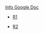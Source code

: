 [Info Google Doc](https://docs.google.com/document/d/1_FmxYVhpv2Bu2Gbbxb7cWc49f3soFvc64Qau_x2RAqI/edit)

- [R1](https://openalex.org/works?page=1&filter=default.search%3A%22Agriculture%20reform%22%20OR%20%22ocean%20reform%22%20OR%20%22energy%20reform%22%20OR%20%22decarbonization%22%20OR%20%22Eco-friendly%20Subsidies%22%20OR%20%22Green%20Subsidies%22%20OR%20%22Polluter%20Pays%20Principle%22%20OR%20%22Environmental%20Externalities%22%20OR%20%22Biodiversity%20Offsetting%22%20OR%20%22Conservation%20Finance%22%20OR%20%22Payment%20for%20Ecosystem%20Services%22%20OR%20%22Agri-environmental%20Schemes%22%20OR%20%22Cross-compliance%22%20OR%20%22Eco-taxes%22%20OR%20%22Sustainable%20Agriculture%20Incentives%22%20OR%20%22Carbon%20Pricing%22%20OR%20%22Biodiversity%20Credits%22%20OR%20%22Habitat%20Banking%22%20OR%20%22Rewilding%20Incentives%22%20OR%20%22Green%20Bonds%22%20OR%20%22Ecological%20Fiscal%20Transfers%22%20OR%20%22Renewable%20Energy%20Subsidies%22%20OR%20%22Water%20Quality%20Trading%22%20OR%20%22Sustainable%20Fisheries%20Subsidies%22%20OR%20%22Green%20Certification%20Schemes%22%20OR%20%22Conservation%20Easements%22%20OR%20%22Environmental%20Impact%20Bonds%22%20OR%20%22Climate%20Smart%20Agriculture%22%20OR%20%22Natural%20Capital%20Financing%22%20OR%20%22Bioenergy%22%20OR%20%22Forest%20Carbon%20Credits%22%20OR%20%22Blue%20Carbon%20Initiatives%22%20OR%20%22Green%20Public%20Procurement%22%20OR%20%22Integrated%20Pest%20Management%20Incentives%22%20OR%20%22Wildlife%20Corridors%20Funding%22%20OR%20%22Biodiversity%20Banking%22%20OR%20%22Climate%20Adaptation%20Finance%22%20OR%20%22Deforestation%20Reduction%20Programs%22%20OR%20%22Environmental%20Risk%20Assessment%22%20OR%20%22Green%20Infrastructure%20Investments%22%20OR%20%22High%20Conservation%20Value%20Incentives%22%20OR%20%22Landscape%20Restoration%20Funds%22%20OR%20%22Marine%20Protected%20Areas%20Support%22%20OR%20%22Natural%20Resource%20Management%22%20OR%20%22Organic%20Farming%20Subsidies%22%20OR%20%22Permaculture%20Design%20Grants%22%20OR%20%22Pollination%20Services%20Payments%22%20%22Protected%20Area%20Financing%22%20OR%20%22Regenerative%20Agriculture%20Support%22%20OR%20%22Sustainability%20Linked%20Loans%22%20OR%20%22Urban%20Greening%20Grants%22%20OR%20%22Wetlands%20Restoration%20Funding%22%20OR%20%22Zero%20Emission%20Vehicle%20Incentives%22%20OR%20%22Adaptive%20Management%20Practices%22%20OR%20%22Biodiversity%20Informatics%22%20OR%20%22Climate%20Bonds%22%20OR%20%22Debt-for-Nature%20Swap%22%20OR%20%22Ecosystem-Based%20Adaptation%22%20OR%20%22Forest%20Stewardship%20Council%20Certification%22%20OR%20%22Greenhouse%20Gas%20Inventory%22%20OR%20%22Habitat%20Restoration%20Grants%22%20OR%20%22Invasive%20Species%20Control%20Funding%22%20OR%20%22Land%20Degradation%20Neutrality%20Fund%22%20OR%20%22Mitigation%20Banking%22%20OR%20%22Non-Timber%20Forest%20Product%20Incentives%22%20OR%20%22Ocean%20Acidification%20Research%20Grants%22%20OR%20%22Pollinator%20Habitat%20Enhancement%22%20OR%20%22Renewable%20Energy%20Certificates%22%20OR%20%22Soil%20Health%20Improvement%20Programs%22%20OR%20%22Tree%20Planting%20Campaigns%22%20OR%20%22Wildlife%20Management%20Areas%22%20OR%20%22Biodiversity%20Strategy%20and%20Action%20Plans%22%20OR%20%22Circular%20Economy%20Initiatives%22%20OR%20%22Disaster%20Risk%20Reduction%20%28DRR%29%20Funding%22%20OR%20%22Ecosystem%20Valuation%22%20OR%20%22Fisheries%20Improvement%20Projects%22%20OR%20%22Green%20Job%20Training%20Programs%22%20OR%20%22Holistic%20Management%20Funding%22%20OR%20%22Indigenous%20Peoples%27%20Biodiversity%20Conservation%22%20OR%20%22Landscape%20Connectivity%20Projects%22%20OR%20%22Mangrove%20Restoration%20Initiatives%22%20OR%20%22Nature-based%20Solutions%22%20OR%20%22Organic%20Certification%20Cost%20Share%22%20OR%20%22Peatland%20Restoration%20and%20Management%22%20OR%20%22Quantitative%20Easing%20for%20the%20Planet%22%20OR%20%22Riparian%20Buffer%20Zones%20Support%22%20OR%20%22Sustainable%20Land%20Management%22%20OR%20%22Threatened%20Species%20Recovery%20Plans%22%20OR%20%22Urban%20Biodiversity%20Enhancement%22%20OR%20%22Vertical%20Farming%20Incentives%22%20OR%20%22Water%20Efficiency%20Programs%22%20OR%20%22Xeriscaping%20Rebates%22%20OR%20%22Youth%20Engagement%20in%20Conservation%22%20OR%20%22Zero-waste%20Strategies%22%20OR%20%22Agrobiodiversity%20Conservation%20Subsidies%22%20OR%20%22Biochar%20Production%20Incentives%22%20OR%20%22Climate%20Resilience%20Building%22%20OR%20%22Drought%20Management%20Assistance%22%20OR%20%22Eco-labeling%20Programs%22%20OR%20%22Functional%20Biodiversity%20Promotion%22%20OR%20%22Green%20Supply%20Chain%20Financing%22%20OR%20%22Hedgerow%20Restoration%20Support%22%20OR%20%22Integrated%20Water%20Resources%20Management%20Funding%22%20OR%20%22Jungle%20Restoration%20Projects%22&sort=relevance_score%3Adesc&group_by=publication_year,open_access.is_oa,authorships.institutions.lineage,type,institutions.country_code,language&show_api=true)

- [R2](https://openalex.org/works?page=1&filter=default.search%3A%28%28%22Agriculture%20reform%22%20OR%20%22ocean%20reform%22%20OR%20%22energy%20reform%22%20OR%20%22decarbonization%22%20OR%20%22Eco-friendly%20Subsidies%22%20OR%20%22Green%20Subsidies%22%20OR%20%22Polluter%20Pays%20Principle%22%20OR%20%22Environmental%20Externalities%22%20OR%20%22Biodiversity%20Offsetting%22%20OR%20%22Conservation%20Finance%22%20OR%20%22Payment%20for%20Ecosystem%20Services%22%20OR%20%22Agri-environmental%20Schemes%22%20OR%20%22Cross-compliance%22%20OR%20%22Eco-taxes%22%20OR%20%22Sustainable%20Agriculture%20Incentives%22%20OR%20%22Carbon%20Pricing%22%20OR%20%22Biodiversity%20Credits%22%20OR%20%22Habitat%20Banking%22%20OR%20%22Rewilding%20Incentives%22%20OR%20%22Green%20Bonds%22%20OR%20%22Ecological%20Fiscal%20Transfers%22%20OR%20%22Renewable%20Energy%20Subsidies%22%20OR%20%22Water%20Quality%20Trading%22%20OR%20%22Sustainable%20Fisheries%20Subsidies%22%20OR%20%22Green%20Certification%20Schemes%22%20OR%20%22Conservation%20Easements%22%20OR%20%22Environmental%20Impact%20Bonds%22%20OR%20%22Climate%20Smart%20Agriculture%22%20OR%20%22Natural%20Capital%20Financing%22%20OR%20%22Bioenergy%22%20OR%20%22Forest%20Carbon%20Credits%22%20OR%20%22Blue%20Carbon%20Initiatives%22%20OR%20%22Green%20Public%20Procurement%22%20OR%20%22Integrated%20Pest%20Management%20Incentives%22%20OR%20%22Wildlife%20Corridors%20Funding%22%20OR%20%22Biodiversity%20Banking%22%20OR%20%22Climate%20Adaptation%20Finance%22%20OR%20%22Deforestation%20Reduction%20Programs%22%20OR%20%22Environmental%20Risk%20Assessment%22%20OR%20%22Green%20Infrastructure%20Investments%22%20OR%20%22High%20Conservation%20Value%20Incentives%22%20OR%20%22Landscape%20Restoration%20Funds%22%20OR%20%22Marine%20Protected%20Areas%20Support%22%20OR%20%22Natural%20Resource%20Management%22%20OR%20%22Organic%20Farming%20Subsidies%22%20OR%20%22Permaculture%20Design%20Grants%22%20OR%20%22Pollination%20Services%20Payments%22%20%22Protected%20Area%20Financing%22%20OR%20%22Regenerative%20Agriculture%20Support%22%20OR%20%22Sustainability%20Linked%20Loans%22%20OR%20%22Urban%20Greening%20Grants%22%20OR%20%22Wetlands%20Restoration%20Funding%22%20OR%20%22Zero%20Emission%20Vehicle%20Incentives%22%20OR%20%22Adaptive%20Management%20Practices%22%20OR%20%22Biodiversity%20Informatics%22%20OR%20%22Climate%20Bonds%22%20OR%20%22Debt-for-Nature%20Swap%22%20OR%20%22Ecosystem-Based%20Adaptation%22%20OR%20%22Forest%20Stewardship%20Council%20Certification%22%20OR%20%22Greenhouse%20Gas%20Inventory%22%20OR%20%22Habitat%20Restoration%20Grants%22%20OR%20%22Invasive%20Species%20Control%20Funding%22%20OR%20%22Land%20Degradation%20Neutrality%20Fund%22%20OR%20%22Mitigation%20Banking%22%20OR%20%22Non-Timber%20Forest%20Product%20Incentives%22%20OR%20%22Ocean%20Acidification%20Research%20Grants%22%20OR%20%22Pollinator%20Habitat%20Enhancement%22%20OR%20%22Renewable%20Energy%20Certificates%22%20OR%20%22Soil%20Health%20Improvement%20Programs%22%20OR%20%22Tree%20Planting%20Campaigns%22%20OR%20%22Wildlife%20Management%20Areas%22%20OR%20%22Biodiversity%20Strategy%20and%20Action%20Plans%22%20OR%20%22Circular%20Economy%20Initiatives%22%20OR%20%22Disaster%20Risk%20Reduction%20%28DRR%29%20Funding%22%20OR%20%22Ecosystem%20Valuation%22%20OR%20%22Fisheries%20Improvement%20Projects%22%20OR%20%22Green%20Job%20Training%20Programs%22%20OR%20%22Holistic%20Management%20Funding%22%20OR%20%22Indigenous%20Peoples%27%20Biodiversity%20Conservation%22%20OR%20%22Landscape%20Connectivity%20Projects%22%20OR%20%22Mangrove%20Restoration%20Initiatives%22%20OR%20%22Nature-based%20Solutions%22%20OR%20%22Organic%20Certification%20Cost%20Share%22%20OR%20%22Peatland%20Restoration%20and%20Management%22%20OR%20%22Quantitative%20Easing%20for%20the%20Planet%22%20OR%20%22Riparian%20Buffer%20Zones%20Support%22%20OR%20%22Sustainable%20Land%20Management%22%20OR%20%22Threatened%20Species%20Recovery%20Plans%22%20OR%20%22Urban%20Biodiversity%20Enhancement%22%20OR%20%22Vertical%20Farming%20Incentives%22%20OR%20%22Water%20Efficiency%20Programs%22%20OR%20%22Xeriscaping%20Rebates%22%20OR%20%22Youth%20Engagem)
